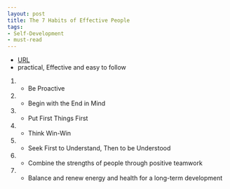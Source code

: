 ```yaml
---
layout: post
title: The 7 Habits of Effective People
tags:
- Self-Development
- must-read
---
```



- [URL](https://www.amazon.com/Habits-Highly-Effective-People-Powerful/dp/1451639619/ref=tmm_pap_swatch_0?_encoding=UTF8&qid=1497748209&sr=1-1)
- practical, Effective and easy to follow

1. - Be Proactive
2. - Begin with the End in Mind
3. - Put First Things First
4. - Think Win-Win
5. - Seek First to Understand, Then to be Understood
6. - Combine the strengths of people through positive teamwork
7. - Balance and renew energy and health for a long-term development 
